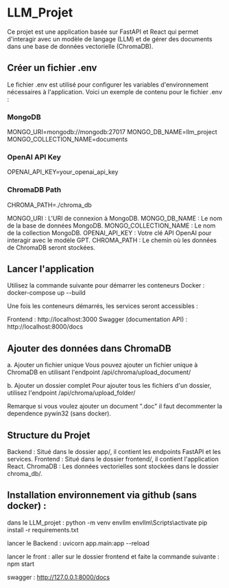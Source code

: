 # LLM_Projet 

Ce projet est une application basée sur FastAPI et React qui permet d'interagir avec un modèle de langage (LLM) et de gérer des documents dans une base de données vectorielle (ChromaDB).

## Créer un fichier .env 
Le fichier .env est utilisé pour configurer les variables d'environnement nécessaires à l'application. Voici un exemple de contenu pour le fichier .env :

### MongoDB
MONGO_URI=mongodb://mongodb:27017
MONGO_DB_NAME=llm_project
MONGO_COLLECTION_NAME=documents

### OpenAI API Key
OPENAI_API_KEY=your_openai_api_key

### ChromaDB Path
CHROMA_PATH=./chroma_db

MONGO_URI : L'URI de connexion à MongoDB.
MONGO_DB_NAME : Le nom de la base de données MongoDB.
MONGO_COLLECTION_NAME : Le nom de la collection MongoDB.
OPENAI_API_KEY : Votre clé API OpenAI pour interagir avec le modèle GPT.
CHROMA_PATH : Le chemin où les données de ChromaDB seront stockées.

## Lancer l'application
Utilisez la commande suivante pour démarrer les conteneurs Docker :
    docker-compose up --build

Une fois les conteneurs démarrés, les services seront accessibles :

Frontend : http://localhost:3000
Swagger (documentation API) : http://localhost:8000/docs

## Ajouter des données dans ChromaDB
a. Ajouter un fichier unique
Vous pouvez ajouter un fichier unique à ChromaDB en utilisant l'endpoint /api/chroma/upload_document/

b. Ajouter un dossier complet
Pour ajouter tous les fichiers d'un dossier, utilisez l'endpoint /api/chroma/upload_folder/

Remarque si vous voulez ajouter un document ".doc" il faut decommenter la dependence pywin32 (sans docker). 

## Structure du Projet
Backend : Situé dans le dossier app/, il contient les endpoints FastAPI et les services.
Frontend : Situé dans le dossier frontend/, il contient l'application React.
ChromaDB : Les données vectorielles sont stockées dans le dossier chroma_db/.

## Installation environnement via github (sans docker) :

dans le LLM_projet : 
    python -m venv envllm 
    envllm\Scripts\activate
    pip install -r requirements.txt

lancer le Backend : 
    uvicorn app.main:app --reload

lancer le front : 
    aller sur le dossier frontend
    et faite la commande suivante : npm start

swagger : 
    http://127.0.0.1:8000/docs